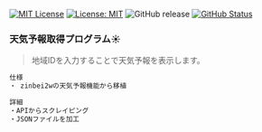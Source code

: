 [![MIT License](http://img.shields.io/badge/license-MIT-blue.svg?style=flat)](LICENSE) [![License: MIT](https://img.shields.io/badge/License-MIT-yellow.svg)](https://opensource.org/licenses/MIT) ![GitHub release](https://img.shields.io/github/release/takkii/Utakata.svg?style=flat) [![GitHub Status](https://img.shields.io/github/last-commit/takkii/Utakata.svg?style=flat)](GitHub)

### 天気予報取得プログラム☀

> 地域IDを入力することで天気予報を表示します。

```markdown
仕様
・ zinbei2wの天気予報機能から移植

詳細
・APIからスクレイピング
・JSONファイルを加工
```
